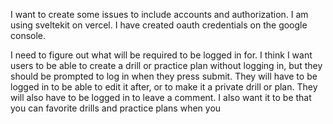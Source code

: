 I want to create some issues to include accounts and authorization. 
I am using sveltekit on vercel. I have created oauth credentials on the google console.

I need to figure out what will be required to be logged in for. 
I think I want users to be able to create a drill or practice plan without logging in, but they should be prompted to log in when they press submit. 
They will have to be logged in to be able to edit it after, or to make it a private drill or plan. They will also have to be logged in to leave a comment. 
I also want it to be that you can favorite drills and practice plans when you 